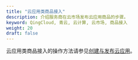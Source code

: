 ```yaml
---
title: "云应用类商品接入"
description: 介绍服务商在云市场发布云应用商品的步骤。
keyword: QingCloud, 青云, 云计算, 云市场, 商品接入
weight: 20
draft: false
---
```


云应用类商品接入的操作方法请参见[创建与发布云应用](/appcenter/dev-platform/cluster-developer-guide/app/management/)。

